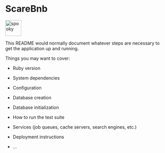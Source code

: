# ScareBnb


<img src="https://github.com/Tom-Stilwell/ScareBnb/blob/master/app/assets/images/ghost.png" alt="spooky" width="50px" height="50px"/>

This README would normally document whatever steps are necessary to get the
application up and running.

Things you may want to cover:

* Ruby version

* System dependencies

* Configuration

* Database creation

* Database initialization

* How to run the test suite

* Services (job queues, cache servers, search engines, etc.)

* Deployment instructions

* ...
